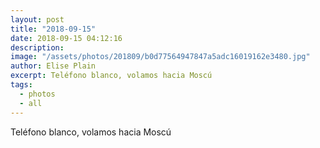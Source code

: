 ```yaml
---
layout: post
title: "2018-09-15"
date: 2018-09-15 04:12:16
description: 
image: "/assets/photos/201809/b0d77564947847a5adc16019162e3480.jpg"
author: Elise Plain
excerpt: Teléfono blanco, volamos hacia Moscú
tags: 
  - photos
  - all
---
```


Teléfono blanco, volamos hacia Moscú
<p></p>
